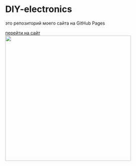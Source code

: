 <h1>DIY-electronics</h1>
<p>это репозиторий моего сайта на GitHub Pages</p>

<a href="https://diy-elecron1cs.github.io/DIY-electronics//index.html">перейти на сайт</a>
<br>
<img src="https://diy-elecron1cs.github.io/DIY-electronics/images/logo.png" width="400">